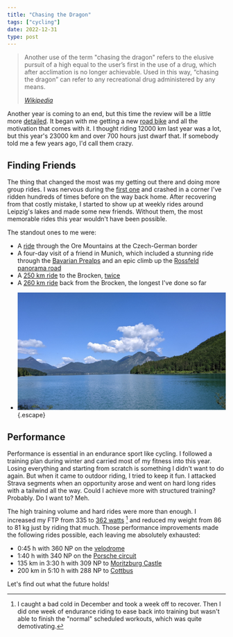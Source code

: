 ```yaml
---
title: "Chasing the Dragon"
tags: ["cycling"]
date: 2022-12-31
type: post
---
```

> Another use of the term "chasing the dragon" refers to the elusive pursuit of a high equal to the user’s first in the use of a drug, which after acclimation is no longer achievable. Used in this way, “chasing the dragon” can refer to any recreational drug administered by any means.
>
> <cite>[Wikipedia](https://en.wikipedia.org/wiki/Chasing_the_dragon)</cite>

Another year is coming to an end, but this time the review will be a little more [detailed](/posts/baseline/). It began with me getting a new [road bike](/posts/aeroad/) and all the motivation that comes with it. I thought riding 12000 km last year was a lot, but this year's 23000 km and over 700 hours just dwarf that. If somebody told me a few years ago, I'd call them crazy.

## Finding Friends
The thing that changed the most was my getting out there and doing more group rides. I was nervous during the [first one](https://www.strava.com/activities/7065053419) and crashed in a corner I've ridden hundreds of times before on the way back home. After recovering from that costly mistake, I started to show up at weekly rides around Leipzig's lakes and made some new friends. Without them, the most memorable rides this year wouldn't have been possible.

The standout ones to me were:

- A [ride](https://www.strava.com/activities/7593182003) through the Ore Mountains at the  Czech-German border
- A four-day visit of a friend in Munich, which included a stunning ride through the [Bavarian Prealps](https://www.strava.com/activities/7290927694) and an epic climb up the [Rossfeld panorama road](/posts/rossfeld-panorama-road/)
- A [250 km ride](/posts/leipzig-brocken/) to the Brocken, [twice](https://www.strava.com/activities/7403550389)
- A [260 km ride](https://www.strava.com/activities/7560351593) back from the Brocken, the longest I've done so far

<!-- -->

- ![](img/lake-walchen.jpg "Lake Walchen, one of the deepest and largest alpine lakes in Germany")
{.escape}

## Performance
Performance is essential in an endurance sport like cycling. I followed a training plan during winter and carried most of my fitness into this year. Losing everything and starting from scratch is something I didn't want to do again. But when it came to outdoor riding, I tried to keep it fun. I attacked Strava segments when an opportunity arose and went on hard long rides with a tailwind all the way. Could I achieve more with structured training? Probably. Do I want to? Meh.

The high training volume and hard rides were more than enough. I increased my FTP from 335 to [362 watts](https://www.strava.com/activities/8126583881) [^1] and reduced my weight from 86 to 81 kg just by riding that much. Those performance improvements made the following rides possible, each leaving me absolutely exhausted:

[^1]: I caught a bad cold in December and took a week off to recover. Then I did one week of endurance riding to ease back into training but wasn't able to finish the "normal" scheduled workouts, which was quite demotivating.

- 0:45 h with 360 NP on the [velodrome](https://www.strava.com/activities/7851082063)
- 1:40 h with 340 NP on the [Porsche circuit](https://www.strava.com/activities/7765341254)
- 135 km in 3:30 h with 309 NP to [Moritzburg Castle](https://www.strava.com/activities/7930747324)
- 200 km in 5:10 h with 288 NP to [Cottbus](https://www.strava.com/activities/8058129953)

Let's find out what the future holds!
